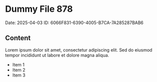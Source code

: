 # Dummy File 878

Date: 2025-04-03
ID: 6066F831-6390-4005-B7CA-7A285287BAB6

## Content

Lorem ipsum dolor sit amet, consectetur adipiscing elit.
Sed do eiusmod tempor incididunt ut labore et dolore magna aliqua.

* Item 1
* Item 2
* Item 3

